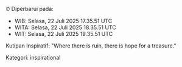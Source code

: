 ⏰ Diperbarui pada:
- WIB: Selasa, 22 Juli 2025 17.35.51 UTC
- WITA: Selasa, 22 Juli 2025 18.35.51 UTC
- WIT: Selasa, 22 Juli 2025 19.35.51 UTC

Kutipan Inspiratif:
"Where there is ruin, there is hope for a treasure."


Kategori: inspirational


